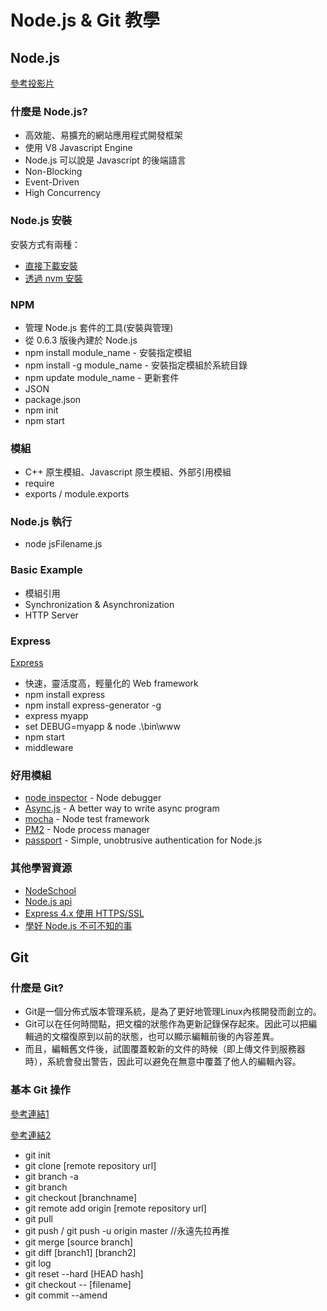 #	Node.js & Git 教學
##	Node.js
[參考投影片](http://goo.gl/qXc4k4)

###	什麼是 Node.js?
*	高效能、易擴充的網站應用程式開發框架
*	使用 V8 Javascript Engine
*	Node.js 可以說是 Javascript 的後端語言
*	Non-Blocking
*	Event-Driven
*	High Concurrency

###	Node.js 安裝
安裝方式有兩種：	
	
*	[直接下載安裝	](http://goo.gl/oPPdY1)
*	[透過 nvm 安裝](http://goo.gl/d6Jfg8)

###	NPM
*	管理 Node.js 套件的工具(安裝與管理)
*	從 0.6.3 版後內建於 Node.js
*	npm install module_name - 安裝指定模組
*	npm install -g module_name - 安裝指定模組於系統目錄
*	npm update module_name - 更新套件 
*	JSON
*	package.json
*	npm init
*	npm start

###	模組
*	C++ 原生模組、Javascript 原生模組、外部引用模組
*	require
*	exports / module.exports

###	Node.js 執行
*	node jsFilename.js

###	Basic Example
*	模組引用
*	Synchronization & Asynchronization
*	HTTP Server

###	Express
[Express](http://expressjs.com/)

*	快速，靈活度高，輕量化的 Web framework
*	npm install express
*	npm install express-generator -g
*	express myapp
*	set DEBUG=myapp & node .\bin\www
*	npm start
*	middleware

###	好用模組
*	[node inspector](https://github.com/node-inspector/node-inspector) - Node debugger
*	[Async.js](https://github.com/caolan/async) - A better way to write async program
*	[mocha](https://github.com/mochajs/mocha) - Node test framework
*	[PM2](https://github.com/Unitech/pm2) -  Node process manager
*	[passport](https://github.com/jaredhanson/passport) - Simple, unobtrusive authentication for Node.js

###	其他學習資源
*	[NodeSchool](http://nodeschool.io/)
*	[Node.js api](http://nodejs.org/api/)
*	[Express 4.x 使用 HTTPS/SSL](http://jade.logdown.com/posts/233332-nodejs-express-4x-using-https-ssl)
*	[學好 Node.js 不可不知的事](http://www.slideshare.net/BenLue/nodejs-38545130)

##	Git
###	什麼是 Git?
*	Git是一個分佈式版本管理系統，是為了更好地管理Linux內核開發而創立的。
*	Git可以在任何時間點，把文檔的狀態作為更新記錄保存起來。因此可以把編輯過的文檔復原到以前的狀態，也可以顯示編輯前後的內容差異。
*	而且，編輯舊文件後，試圖覆蓋較新的文件的時候（即上傳文件到服務器時），系統會發出警告，因此可以避免在無意中覆蓋了他人的編輯內容。

###	基本 Git 操作
[參考連結1](http://ihower.tw/git/remote.html)

[參考連結2](http://gogojimmy.net/2012/01/21/how-to-use-git-2-basic-usage-and-worflow/)

*	git init
*	git clone [remote repository url]	
*	git branch -a
*	git branch
*	git checkout [branchname]
*	git remote add origin [remote repository url]
*	git pull
*	git push / git push -u origin master  //永遠先拉再推
*	git merge [source branch]	
*	git diff [branch1] [branch2]
*	git log
*	git reset --hard [HEAD hash]
*	git checkout -- [filename]
*	git commit --amend



